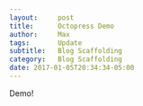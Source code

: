 ```yaml
---
layout:     post
title:      Octopress Demo
author:     Max
tags: 		Update
subtitle:   Blog Scaffolding
category:   Blog Scaffolding
date: 2017-01-05T20:34:34-05:00
---
```


Demo!